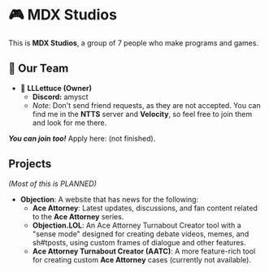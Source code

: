 # 🎮 MDX Studios
This is **MDX Studios**, a group of 7 people who make programs and games.

## 📜 **Our Team**

- 📜 **LLLettuce (Owner)**  
   - **Discord:** amysct  
   - *Note:* Don't send friend requests, as they are not accepted. You can find me in the **NTTS** server and **Velocity**, so feel free to join them and look for me there.

***You can join too!*** Apply here: (not finished).

## **Projects**
*(Most of this is PLANNED)*

- **Objection**: A website that has news for the following:
  - **Ace Attorney**: Latest updates, discussions, and fan content related to the **Ace Attorney** series.
  - **Objection.LOL**: An Ace Attorney Turnabout Creator tool with a "sense mode" designed for creating debate videos, memes, and sh#tposts, using custom frames of dialogue and other features.
  - **Ace Attorney Turnabout Creator (AATC)**: A more feature-rich tool for creating custom **Ace Attorney** cases (currently not available).


